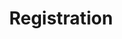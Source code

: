 ---
title: Registration
layout: single
permalink: /registration/
sidebar: False
toc: True
toc_sticky: True
---